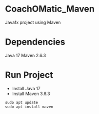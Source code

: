 # CoachOMatic_Maven
Javafx project using Maven

# Dependencies
Java 17
Maven 2.6.3

# Run Project
- Install Java 17 
- Install Maven 3.6.3
```
sudo apt update
sudo apt install maven

```
